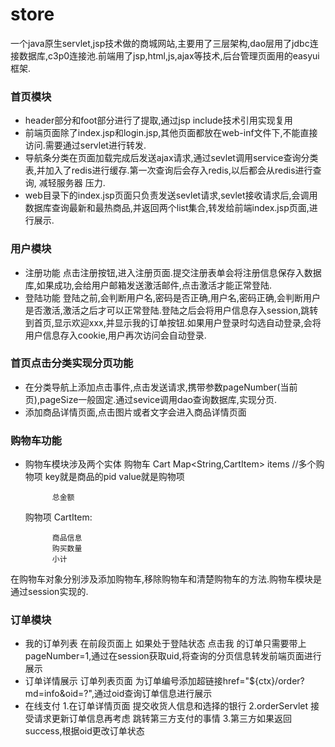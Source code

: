 # store
一个java原生servlet,jsp技术做的商城网站,主要用了三层架构,dao层用了jdbc连接数据库,c3p0连接池.前端用了jsp,html,js,ajax等技术,后台管理页面用的easyui
框架.
### 首页模块
  - header部分和foot部分进行了提取,通过jsp include技术引用实现复用
  - 前端页面除了index.jsp和login.jsp,其他页面都放在web-inf文件下,不能直接访问.需要通过servlet进行转发.
  - 导航条分类在页面加载完成后发送ajax请求,通过sevlet调用service查询分类表,并加入了redis进行缓存.第一次查询后会存入redis,以后都会从redis进行查询,
  减轻服务器
  压力.
  - web目录下的index.jsp页面只负责发送sevlet请求,sevlet接收请求后,会调用数据库查询最新和最热商品,并返回两个list集合,转发给前端index.jsp页面,进行展示.
### 用户模块
- 注册功能 点击注册按钮,进入注册页面.提交注册表单会将注册信息保存入数据库,如果成功,会给用户邮箱发送激活邮件,点击激活才能正常登陆.
- 登陆功能 登陆之前,会判断用户名,密码是否正确,用户名,密码正确,会判断用户是否激活,激活之后才可以正常登陆.登陆之后会将用户信息存入session,跳转到首页,显示欢迎xxx,并显示我的订单按钮.如果用户登录时勾选自动登录,会将用户信息存入cookie,用户再次访问会自动登录.
  
### 首页点击分类实现分页功能
- 在分类导航上添加点击事件,点击发送请求,携带参数pageNumber(当前页),pageSize一般固定.通过sevice调用dao查询数据库,实现分页.
- 添加商品详情页面,点击图片或者文字会进入商品详情页面
### 购物车功能
- 购物车模块涉及两个实体
   购物车 
    Cart
			Map<String,CartItem> items //多个购物项
			key就是商品的pid
			value就是购物项

			总金额

	购物项
		CartItem:
			
			商品信息
			购买数量
			小计
 在购物车对象分别涉及添加购物车,移除购物车和清楚购物车的方法.购物车模块是通过session实现的.
 ### 订单模块
  - 我的订单列表
    在前段页面上 如果处于登陆状态 点击我 的订单只需要带上 pageNumber=1,通过在session获取uid,将查询的分页信息转发前端页面进行展示
  - 订单详情展示
    订单列表页面 为订单编号添加超链接href="${ctx}/order?md=info&oid=?",通过oid查询订单信息进行展示
  - 在线支付
    1.在订单详情页面  提交收货人信息和选择的银行
	  2.orderServlet 接受请求更新订单信息再考虑 跳转第三方支付的事情
    3.第三方如果返回success,根据oid更改订单状态
    

